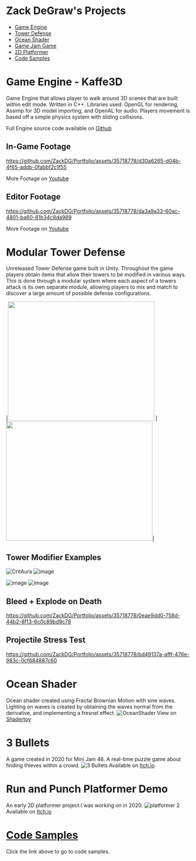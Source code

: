 Zack DeGraw's Projects
========================
- [Game Engine](#game-engine---kaffe3d)
- [Tower Defense](#modular-tower-defense)
- [Ocean Shader](#ocean-shader)
- [Game Jam Game](#3-bullets)
- [2D Platformer](#run-and-punch-platformer-demo)
- [Code Samples](#code-samples)
# Game Engine - Kaffe3D
Game Engine that allows player to walk around 3D scenes that are built within edit mode. Written in C++. Libraries used: OpenGL for rendering, Assimp for 3D model importing, and OpenAL for audio. Players movement is based off a simple physics system with sliding collisions.

Full Engine source code available on [Github](https://github.com/ZackDG/Kaffe3D)

## In-Game Footage
https://github.com/ZackDG/Portfolio/assets/35718778/d30a6265-d04b-4f65-addb-0fabbf2c1f55

More Footage on [Youtube](https://youtu.be/VsGoCJzwUf8)


## Editor Footage
https://github.com/ZackDG/Portfolio/assets/35718778/da3a9a33-60ac-4801-ba60-81b34c8da989

More Footage on [Youtube](https://youtu.be/0w_RUuA5wy8)

# Modular Tower Defense
Unreleased Tower Defense game built in Unity. Throughout the game players obtain items that allow their towers to be modified in various ways. This is done through a modular system where each aspect of a towers attack is its own separate module, allowing players to mix and match to discover a large amount of possible defense configurations.

|<img src="https://github.com/ZackDG/Portfolio/assets/35718778/677ca5c0-3d6c-433c-972c-55706c6a4de1" width = "400" height="325">  |  <img src="https://github.com/ZackDG/Portfolio/assets/35718778/50ea8eef-76df-428a-b026-78bfd546c123" width = "400" height="325">|

## Tower Modifier Examples

![CritAura](https://github.com/ZackDG/Portfolio/assets/35718778/1f2b5515-84b7-4b5c-b520-75e41b89ea65)    ![image](https://github.com/ZackDG/Portfolio/assets/35718778/7db2668a-ae12-4ef4-8531-7ab2aa464fb5)

![image](https://github.com/ZackDG/Portfolio/assets/35718778/6b2824ef-fa2d-456e-9b52-8e5ebc1d33ac)    ![image](https://github.com/ZackDG/Portfolio/assets/35718778/1899efde-53ff-43c0-b8d0-7706995bee39)

## Bleed + Explode on Death
https://github.com/ZackDG/Portfolio/assets/35718778/0eae9dd0-758d-44b2-8f13-6c0c89bd9c78

## Projectile Stress Test
https://github.com/ZackDG/Portfolio/assets/35718778/bd49137a-afff-476e-983c-0cf684887c60

# Ocean Shader
Ocean shader created using Fractal Brownian Motion with sine waves. Lighting on waves is created by obtaining the waves normal from the derivative, and implementing a fresnel effect.
![OceanShader](https://github.com/ZackDG/Portfolio/assets/35718778/0c279b79-2d78-4041-ac17-82bcbba3a49e)
View on [Shadertoy](https://www.shadertoy.com/view/DtByWW)

# 3 Bullets
A game created in 2020 for Mini Jam 46. A real-time puzzle game about finding thieves within a crowd. 
![3 Bullets](https://github.com/ZackDG/Portfolio/assets/35718778/7cd04a95-6e05-41cc-8803-7e1907b91b19)
Available on [Itch.io](https://kaffelon.itch.io/3bullets)

# Run and Punch Platformer Demo
An early 2D platformer project I was working on in 2020.
![platformer 2](https://github.com/ZackDG/Portfolio/assets/35718778/84ad44ec-5c08-46dc-8e13-2e2e7e084367)
Available on [Itch.io](https://kaffelon.itch.io/platformer-demo)

# [Code Samples](https://github.com/ZackDG/Portfolio/blob/main/CodeSamples/CODESAMPLES.md)

Click the link above to go to code samples.
